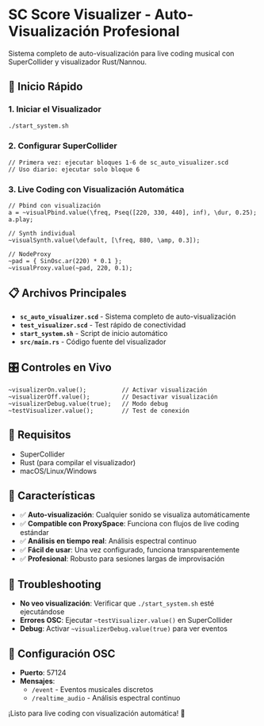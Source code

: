 # SC Score Visualizer - Auto-Visualización Profesional

Sistema completo de auto-visualización para live coding musical con SuperCollider y visualizador Rust/Nannou.

## 🚀 Inicio Rápido

### 1. Iniciar el Visualizador
```bash
./start_system.sh
```

### 2. Configurar SuperCollider
```supercollider
// Primera vez: ejecutar bloques 1-6 de sc_auto_visualizer.scd
// Uso diario: ejecutar solo bloque 6
```

### 3. Live Coding con Visualización Automática
```supercollider
// Pbind con visualización
a = ~visualPbind.value(\freq, Pseq([220, 330, 440], inf), \dur, 0.25);
a.play;

// Synth individual
~visualSynth.value(\default, [\freq, 880, \amp, 0.3]);

// NodeProxy
~pad = { SinOsc.ar(220) * 0.1 };
~visualProxy.value(~pad, 220, 0.1);
```

## 📋 Archivos Principales

- **`sc_auto_visualizer.scd`** - Sistema completo de auto-visualización
- **`test_visualizer.scd`** - Test rápido de conectividad
- **`start_system.sh`** - Script de inicio automático
- **`src/main.rs`** - Código fuente del visualizador

## 🎛️ Controles en Vivo

```supercollider
~visualizerOn.value();          // Activar visualización
~visualizerOff.value();         // Desactivar visualización
~visualizerDebug.value(true);   // Modo debug
~testVisualizer.value();        // Test de conexión
```

## 🔧 Requisitos

- SuperCollider
- Rust (para compilar el visualizador)
- macOS/Linux/Windows

## 🎵 Características

- ✅ **Auto-visualización**: Cualquier sonido se visualiza automáticamente
- ✅ **Compatible con ProxySpace**: Funciona con flujos de live coding estándar
- ✅ **Análisis en tiempo real**: Análisis espectral continuo
- ✅ **Fácil de usar**: Una vez configurado, funciona transparentemente
- ✅ **Profesional**: Robusto para sesiones largas de improvisación

## 🐛 Troubleshooting

- **No veo visualización**: Verificar que `./start_system.sh` esté ejecutándose
- **Errores OSC**: Ejecutar `~testVisualizer.value()` en SuperCollider
- **Debug**: Activar `~visualizerDebug.value(true)` para ver eventos

## 📡 Configuración OSC

- **Puerto**: 57124
- **Mensajes**:
  - `/event` - Eventos musicales discretos
  - `/realtime_audio` - Análisis espectral continuo

¡Listo para live coding con visualización automática! 🎊
